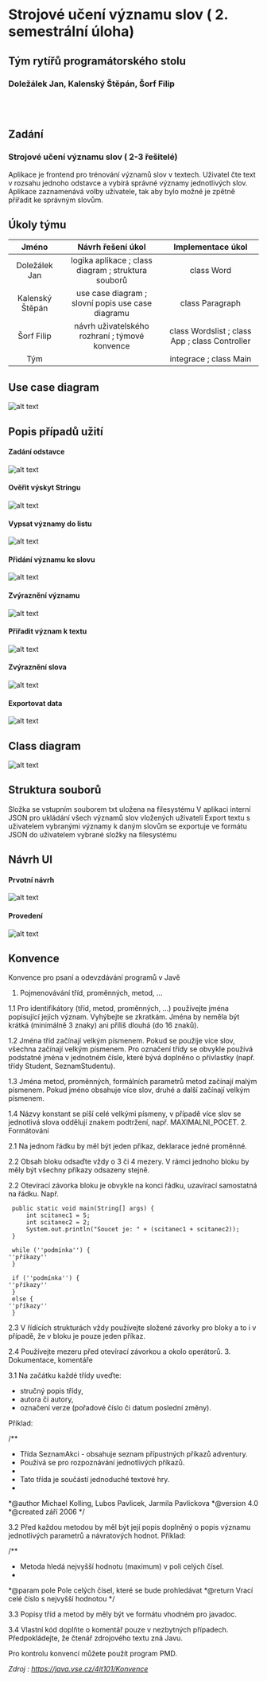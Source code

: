 # Strojové učení významu slov ( 2. semestrální úloha)
## Tým rytířů programátorského stolu
### Doležálek Jan, Kalenský Štěpán, Šorf Filip
<br/>
<br/>

## Zadání

### Strojové učení významu slov ( 2-3 řešitelé)
Aplikace je frontend pro trénování významů slov v textech. Uživatel čte text v rozsahu jednoho odstavce a vybírá správné významy jednotlivých slov. Aplikace zaznamenává volby uživatele, tak aby bylo možné je zpětně přiřadit ke správným slovům.

## Úkoly týmu
|     Jméno     |                Návrh řešení úkol                    |                  Implementace úkol             |
| :-----------: |:---------------------------------------------------:| :---------------------------------------------:|
| Doležálek Jan | logika aplikace ; class diagram ; struktura souborů |                  class Word                    |
|Kalenský Štěpán|  use case diagram ; slovní popis use case diagramu  |                class Paragraph                 |
|   Šorf Filip  |   návrh uživatelského rozhraní ; týmové konvence    | class Wordslist ; class App ; class Controller |
|       Tým     |                                                     |                integrace ; class Main          |

## Use case diagram

![alt text](https://github.com/jdolezalek/Semestralka2/blob/master/res/Obr%C3%A1zek_usecase.jpg "Logo Title Text 1")

## Popis případů užití

#### Zadání odstavce

![alt text](https://github.com/jdolezalek/Semestralka2/blob/master/res/ZadaniOdstavce.png "Logo Title Text 1")

#### Ověřit výskyt Stringu

![alt text](https://github.com/jdolezalek/Semestralka2/blob/master/res/OveritString.png "Logo Title Text 1")

#### Vypsat významy do listu

![alt text](https://github.com/jdolezalek/Semestralka2/blob/master/res/VypsatVyznamyList.png "Logo Title Text 1")

#### Přidání významu ke slovu

![alt text](https://github.com/jdolezalek/Semestralka2/blob/master/res/PridaniVyznamu.png "Logo Title Text 1")

#### Zvýraznění významu

![alt text](https://github.com/jdolezalek/Semestralka2/blob/master/res/ZvyrazneniVyznamu.jpg.png "Logo Title Text 1")

#### Přiřadit význam k textu

![alt text](https://github.com/jdolezalek/Semestralka2/blob/master/res/PriraditVyznamSlovaText.png "Logo Title Text 1")

#### Zvýraznění slova

![alt text](https://github.com/jdolezalek/Semestralka2/blob/master/res/ZvyrazneniSlova.jpg "Logo Title Text 1")

#### Exportovat data

![alt text](https://github.com/jdolezalek/Semestralka2/blob/master/res/ExportData.png "Logo Title Text 1")


## Class diagram

![alt text](https://github.com/jdolezalek/Semestralka2/blob/master/res/ClassDiagram.jpg "Logo Title Text 1")

## Struktura souborů
Složka se vstupním souborem txt uložena na filesystému
V aplikaci interní JSON pro ukládání všech významů slov vložených uživateli
Export textu s uživatelem vybranými významy k daným slovům se exportuje ve formátu JSON do uživatelem vybrané složky na filesystému

## Návrh UI

#### Prvotní návrh

![alt text](https://github.com/jdolezalek/Semestralka2/blob/master/res/PrvotniNavrhUI.png "Logo Title Text 1")

#### Provedení

![alt text](https://github.com/jdolezalek/Semestralka2/blob/master/res/NavrhDesign.png "Logo Title Text 1")

## Konvence

Konvence pro psaní a odevzdávání programů v Javě
1. Pojmenovávání tříd, proměnných, metod, ...

1.1 Pro identifikátory (tříd, metod, proměnných, ...) používejte jména popisující jejich význam. Vyhýbejte se zkratkám. Jména by neměla být krátká (minimálně 3 znaky) ani příliš dlouhá (do 16 znaků).

1.2 Jména tříd začínají velkým písmenem. Pokud se použije více slov, všechna začínají velkým písmenem. Pro označení třídy se obvykle používá podstatné jména v jednotném čísle, které bývá doplněno o přívlastky (např. třídy Student, SeznamStudentu).

1.3 Jména metod, proměnných, formálních parametrů metod začínají malým písmenem. Pokud jméno obsahuje více slov, druhé a další začínají velkým písmenem.

1.4 Názvy konstant se píší celé velkými písmeny, v případě více slov se jednotlivá slova oddělují znakem podtržení, např. MAXIMALNI_POCET.
2. Formátování

2.1 Na jednom řádku by měl být jeden příkaz, deklarace jedné proměnné.

2.2 Obsah bloku odsaďte vždy o 3 či 4 mezery. V rámci jednoho bloku by měly být všechny příkazy odsazeny stejně.

2.2 Otevírací závorka bloku je obvykle na konci řádku, uzavírací samostatná na řádku. Např.

     public static void main(String[] args) {
         int scitanec1 = 5;
         int scitanec2 = 2;
         System.out.println("Soucet je: " + (scitanec1 + scitanec2));
     }

     while (''podmínka'') {
 	''příkazy''
     }

     if (''podmínka'') {
 	''příkazy''
     }
     else {
 	''příkazy''
     }

2.3 V řídících strukturách vždy používejte složené závorky pro bloky a to i v případě, že v bloku je pouze jeden příkaz.

2.4 Používejte mezeru před otevírací závorkou a okolo operátorů.
3. Dokumentace, komentáře

3.1 Na začátku každé třídy uveďte:

- stručný popis třídy,
- autora či autory,
- označení verze (pořadové číslo či datum poslední změny).

Příklad:

 /**
 *  Třída SeznamAkci - obsahuje seznam přípustných příkazů adventury.
 *  Používá se pro rozpoznávání jednotlivých příkazů.
 *
 *  Tato třída je součástí jednoduché textové hry.
 *
 *@author     Michael Kolling, Lubos Pavlicek, Jarmila Pavlickova
 *@version    4.0
 *@created    září 2006
 */

3.2 Před každou metodou by měl být její popis doplněný o popis významu jednotlivých parametrů a návratových hodnot. Příklad:

 /**
 * Metoda hledá nejvyšší hodnotu (maximum) v poli celých čísel.
 *
 *@param pole Pole celých čísel, které se bude prohledávat
 *@return Vrací celé číslo s nejvyšší hodnotou
 */

3.3 Popisy tříd a metod by měly být ve formátu vhodném pro javadoc.

3.4 Vlastní kód doplňte o komentář pouze v nezbytných případech. Předpokládejte, že čtenář zdrojového textu zná Javu.

Pro kontrolu konvencí můžete použít program PMD.

*Zdroj : https://java.vse.cz/4it101/Konvence*



